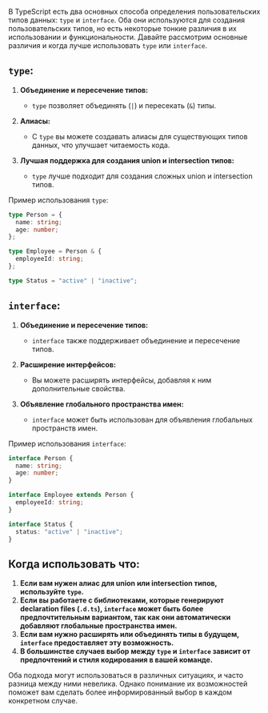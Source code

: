 В TypeScript есть два основных способа определения пользовательских типов данных: `type` и `interface`. Оба они используются для создания пользовательских типов, но есть некоторые тонкие различия в их использовании и функциональности. Давайте рассмотрим основные различия и когда лучше использовать `type` или `interface`.

## `type`:

1. **Объединение и пересечение типов:**
   - `type` позволяет объединять (`|`) и пересекать (`&`) типы.

2. **Алиасы:**
   - С `type` вы можете создавать алиасы для существующих типов данных, что улучшает читаемость кода.

3. **Лучшая поддержка для создания union и intersection типов:**
   - `type` лучше подходит для создания сложных union и intersection типов.

Пример использования `type`:

```typescript
type Person = {
  name: string;
  age: number;
};

type Employee = Person & {
  employeeId: string;
};

type Status = "active" | "inactive";
```

## `interface`:

1. **Объединение и пересечение типов:**
   - `interface` также поддерживает объединение и пересечение типов.

2. **Расширение интерфейсов:**
   - Вы можете расширять интерфейсы, добавляя к ним дополнительные свойства.

3. **Объявление глобального пространства имен:**
   - `interface` может быть использован для объявления глобальных пространств имен.

Пример использования `interface`:

```typescript
interface Person {
  name: string;
  age: number;
}

interface Employee extends Person {
  employeeId: string;
}

interface Status {
  status: "active" | "inactive";
}
```

## Когда использовать что:

1. **Если вам нужен алиас для union или intersection типов, используйте `type`.**
2. **Если вы работаете с библиотеками, которые генерируют declaration files (`.d.ts`), `interface` может быть более предпочтительным вариантом, так как они автоматически добавляют глобальные пространства имен.**
3. **Если вам нужно расширять или объединять типы в будущем, `interface` предоставляет эту возможность.**
4. **В большинстве случаев выбор между `type` и `interface` зависит от предпочтений и стиля кодирования в вашей команде.**

Оба подхода могут использоваться в различных ситуациях, и часто разница между ними невелика. Однако понимание их возможностей поможет вам сделать более информированный выбор в каждом конкретном случае.